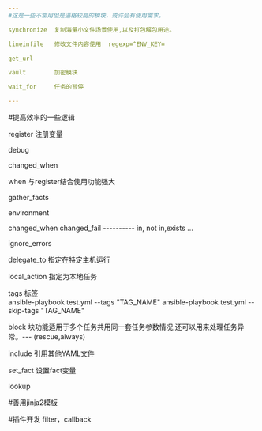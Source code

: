 ```yaml
---
#这是一些不常用但是逼格较高的模块，或许会有使用需求。

synchronize  复制海量小文件场景使用,以及打包解包用途。

lineinfile   修改文件内容使用  regexp=^ENV_KEY=

get_url      

vault        加密模块

wait_for     任务的暂停

---
```

#提高效率的一些逻辑

register     注册变量

debug

changed_when

when         与register结合使用功能强大

gather_facts

environment

changed_when    changed_fail  ---------- in, not in,exists ...

ignore_errors   

delegate_to   指定在特定主机运行

local_action  指定为本地任务

tags          标签   
	ansible-playbook test.yml --tags "TAG_NAME"
	ansible-playbook test.yml --skip-tags "TAG_NAME"

block         块功能适用于多个任务共用同一套任务参数情况,还可以用来处理任务异常。--- (rescue,always)

include       引用其他YAML文件

set_fact      设置fact变量

lookup 


#善用jinja2模板


#插件开发     filter，callback




